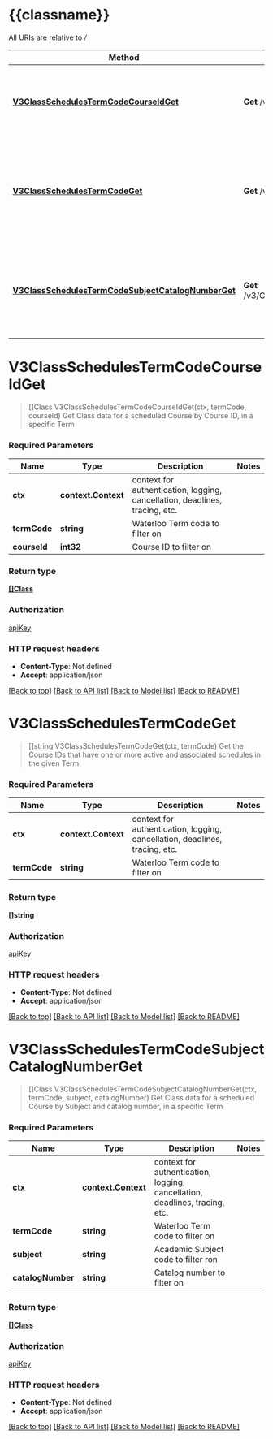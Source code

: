 # {{classname}}

All URIs are relative to */*

Method | HTTP request | Description
------------- | ------------- | -------------
[**V3ClassSchedulesTermCodeCourseIdGet**](ClassSchedulesApi.md#V3ClassSchedulesTermCodeCourseIdGet) | **Get** /v3/ClassSchedules/{termCode}/{courseId} | Get Class data for a scheduled Course by Course ID, in a specific Term
[**V3ClassSchedulesTermCodeGet**](ClassSchedulesApi.md#V3ClassSchedulesTermCodeGet) | **Get** /v3/ClassSchedules/{termCode} | Get the Course IDs that have one or more active and associated schedules in the given Term
[**V3ClassSchedulesTermCodeSubjectCatalogNumberGet**](ClassSchedulesApi.md#V3ClassSchedulesTermCodeSubjectCatalogNumberGet) | **Get** /v3/ClassSchedules/{termCode}/{subject}/{catalogNumber} | Get Class data for a scheduled Course by Subject and catalog number, in a specific Term

# **V3ClassSchedulesTermCodeCourseIdGet**
> []Class V3ClassSchedulesTermCodeCourseIdGet(ctx, termCode, courseId)
Get Class data for a scheduled Course by Course ID, in a specific Term

### Required Parameters

Name | Type | Description  | Notes
------------- | ------------- | ------------- | -------------
 **ctx** | **context.Context** | context for authentication, logging, cancellation, deadlines, tracing, etc.
  **termCode** | **string**| Waterloo Term code to filter on | 
  **courseId** | **int32**| Course ID to filter on | 

### Return type

[**[]Class**](Class.md)

### Authorization

[apiKey](../README.md#apiKey)

### HTTP request headers

 - **Content-Type**: Not defined
 - **Accept**: application/json

[[Back to top]](#) [[Back to API list]](../README.md#documentation-for-api-endpoints) [[Back to Model list]](../README.md#documentation-for-models) [[Back to README]](../README.md)

# **V3ClassSchedulesTermCodeGet**
> []string V3ClassSchedulesTermCodeGet(ctx, termCode)
Get the Course IDs that have one or more active and associated schedules in the given Term

### Required Parameters

Name | Type | Description  | Notes
------------- | ------------- | ------------- | -------------
 **ctx** | **context.Context** | context for authentication, logging, cancellation, deadlines, tracing, etc.
  **termCode** | **string**| Waterloo Term code to filter on | 

### Return type

**[]string**

### Authorization

[apiKey](../README.md#apiKey)

### HTTP request headers

 - **Content-Type**: Not defined
 - **Accept**: application/json

[[Back to top]](#) [[Back to API list]](../README.md#documentation-for-api-endpoints) [[Back to Model list]](../README.md#documentation-for-models) [[Back to README]](../README.md)

# **V3ClassSchedulesTermCodeSubjectCatalogNumberGet**
> []Class V3ClassSchedulesTermCodeSubjectCatalogNumberGet(ctx, termCode, subject, catalogNumber)
Get Class data for a scheduled Course by Subject and catalog number, in a specific Term

### Required Parameters

Name | Type | Description  | Notes
------------- | ------------- | ------------- | -------------
 **ctx** | **context.Context** | context for authentication, logging, cancellation, deadlines, tracing, etc.
  **termCode** | **string**| Waterloo Term code to filter on | 
  **subject** | **string**| Academic Subject code to filter ron | 
  **catalogNumber** | **string**| Catalog number to filter on | 

### Return type

[**[]Class**](Class.md)

### Authorization

[apiKey](../README.md#apiKey)

### HTTP request headers

 - **Content-Type**: Not defined
 - **Accept**: application/json

[[Back to top]](#) [[Back to API list]](../README.md#documentation-for-api-endpoints) [[Back to Model list]](../README.md#documentation-for-models) [[Back to README]](../README.md)

